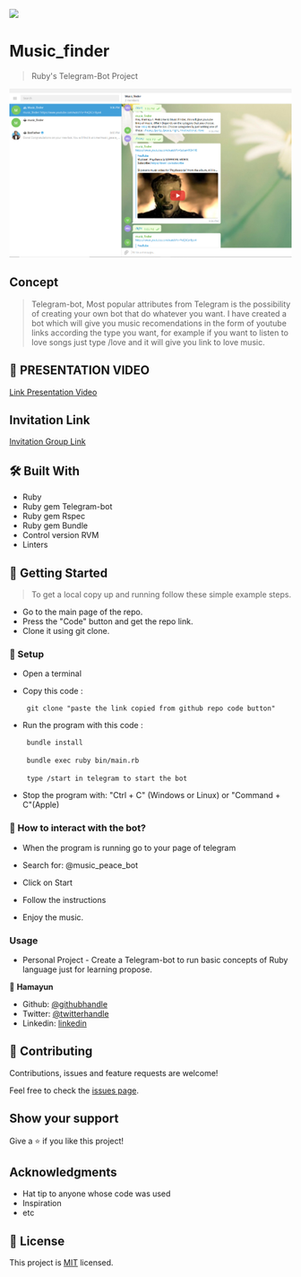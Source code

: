 ![](https://img.shields.io/badge/Microverse-blueviolet)

# Music_finder

> Ruby's Telegram-Bot Project

![Alt text](https://github.com/hamayun-cpu/Music_finder/blob/read_me_final_touch/imgs/ss.PNG)

## Concept
> Telegram-bot, Most popular attributes from Telegram is the possibility of creating your own bot that do whatever you want. I have created a bot which will give you music recomendations in the form of youtube links according the type you want, for example if you want to listen to love songs just type /love and it will give you link to love music.

## 🎥 PRESENTATION VIDEO

[Link Presentation Video](https://www.loom.com/share/4326428a78e1400ca883ece73e1c9339)

## Invitation Link

[Invitation Group Link](https://t.me/joinchat/WP5eLR2j-lqymn0PVeRBuA)

## 🛠 Built With

- Ruby
- Ruby gem Telegram-bot
- Ruby gem Rspec
- Ruby gem Bundle
- Control version RVM
- Linters


## 🔧 Getting Started

> To get a local copy up and running follow these simple example steps.

- Go to the main page of the repo.
- Press the "Code" button and get the repo link.
- Clone it using git clone.


### 📝 Setup

 - Open a terminal
 - Copy this code : 

        git clone "paste the link copied from github repo code button"

 - Run the program with this code :

        bundle install

        bundle exec ruby bin/main.rb

        type /start in telegram to start the bot

- Stop the program with: "Ctrl + C" (Windows or Linux) or "Command + C"(Apple)

### 📝 How to interact with the bot?

- When the program is running go to your page of telegram

- Search for: @music_peace_bot

- Click on Start

- Follow the instructions

- Enjoy the music.

### Usage

- Personal Project - Create a Telegram-bot to run basic concepts of Ruby language just for learning propose.

👤 **Hamayun**

- Github: [@githubhandle](https://github.com/hamayun-cpu)
- Twitter: [@twitterhandle](https://twitter.com/hamayun_waheed?s=09&fbclid=IwAR0rfO9cMDDeCX8LfXf4cCNQDrL4LpJ02Q2csWhcT-VtMQ0Cy9EgTB4Wq8E)
- Linkedin: [linkedin](https://www.linkedin.com/in/hamayun-waheed/)

## 🤝 Contributing

Contributions, issues and feature requests are welcome!

Feel free to check the [issues page](issues/).

## Show your support

Give a ⭐️ if you like this project!

## Acknowledgments

- Hat tip to anyone whose code was used
- Inspiration
- etc

## 📝 License

This project is [MIT](lic.url) licensed.
